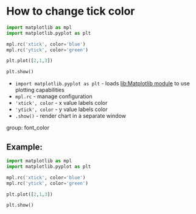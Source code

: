 # How to change tick color

```python
import matplotlib as mpl
import matplotlib.pyplot as plt

mpl.rc('xtick', color='blue')
mpl.rc('ytick', color='green')

plt.plot([2,1,3])

plt.show()
```

- `import matplotlib.pyplot as plt` - loads [lib:Matplotlib module](python-matplotlib/how-to-install-matplotlib-python-lib-in-ubuntu-ubuntuversion) to use plotting capabilities
- `mpl.rc` - manage configuration
- `'xtick', color` - x value labels color
- `'ytick', color` - y value labels color
- `.show()` - render chart in a separate window

group: font_color

## Example: 
```python
import matplotlib as mpl
import matplotlib.pyplot as plt

mpl.rc('xtick', color='blue')
mpl.rc('ytick', color='green')

plt.plot([2,1,3])

plt.show()
```

